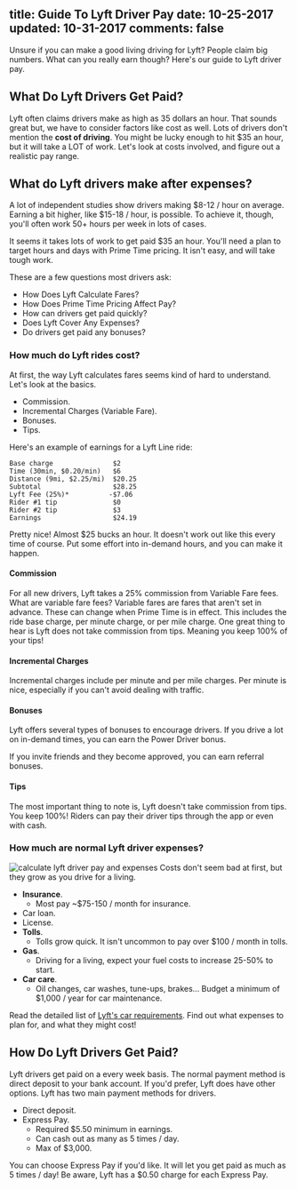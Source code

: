 title: Guide To Lyft Driver Pay
date: 10-25-2017
updated: 10-31-2017
comments: false
---
Unsure if you can make a good living driving for Lyft? People claim big numbers. What can you really earn though? Here's our guide to Lyft driver pay.
<!-- more -->
## What Do Lyft Drivers Get Paid?

Lyft often claims drivers make as high as 35 dollars an hour. That sounds great but, we have to consider factors like cost as well. Lots of drivers don't mention the **cost of driving**. You might be lucky enough to hit $35 an hour, but it will take a LOT of work. Let's look at costs involved, and figure out a realistic pay range.

## What do Lyft drivers make after expenses?
A lot of independent studies show drivers making $8-12 / hour on average. Earning a bit higher, like $15-18 / hour, is possible. To achieve it, though, you'll often work 50+ hours per week in lots of cases.

It seems it takes lots of work to get paid $35 an hour. You'll need a plan to target hours and days with Prime Time pricing. It isn't easy, and will take tough work.

These are a few questions most drivers ask:

* How Does Lyft Calculate Fares?
* How Does Prime Time Pricing Affect Pay?
* How can drivers get paid quickly?
* Does Lyft Cover Any Expenses?
* Do drivers get paid any bonuses?

### How much do Lyft rides cost?
At first, the way Lyft calculates fares seems kind of hard to understand. Let's look at the basics.

* Commission.
* Incremental Charges (Variable Fare).
* Bonuses.
* Tips.

Here's an example of earnings for a Lyft Line ride:

```
Base charge               $2
Time (30min, $0.20/min)   $6
Distance (9mi, $2.25/mi)  $20.25
Subtotal                  $28.25
Lyft Fee (25%)*          -$7.06
Rider #1 tip              $0
Rider #2 tip              $3
Earnings                  $24.19
```

Pretty nice! Almost $25 bucks an hour. It doesn't work out like this every time of course. Put some effort into in-demand hours, and you can make it happen.

#### Commission
For all new drivers, Lyft takes a 25% commission from Variable Fare fees. What are variable fare fees? Variable fares are fares that aren't set in advance. These can change when Prime Time is in effect. This includes the ride base charge, per minute charge, or per mile charge. One great thing to hear is Lyft does not take commission from tips. Meaning you keep 100% of your tips!

#### Incremental Charges
Incremental charges include per minute and per mile charges. Per minute is nice, especially if you can't avoid dealing with traffic.

#### Bonuses
Lyft offers several types of bonuses to encourage drivers. If you drive a lot on in-demand times, you can earn the Power Driver bonus.

If you invite friends and they become approved, you can earn referral bonuses.

#### Tips
The most important thing to note is, Lyft doesn't take commission from tips. You keep 100%! Riders can pay their driver tips through the app or even with cash.

### How much are normal Lyft driver expenses?
![calculate lyft driver pay and expenses](/img/lyft-driver-pay-expenses.png)
Costs don't seem bad at first, but they grow as you drive for a living. 

* **Insurance**.
    - Most pay ~$75-150 / month for insurance.
* Car loan.
* License.
* **Tolls**.
    - Tolls grow quick. It isn't uncommon to pay over $100 / month in tolls.
* **Gas**.
    - Driving for a living, expect your fuel costs to increase 25-50% to start.
* **Car care**.
    - Oil changes, car washes, tune-ups, brakes... Budget a minimum of $1,000 / year for car maintenance.

Read the detailed list of [Lyft's car requirements](/lyft/vehicle-requirements/). Find out what expenses to plan for, and what they might cost!

## How Do Lyft Drivers Get Paid?
Lyft drivers get paid on a every week basis. The normal payment method is direct deposit to your bank account. If you'd prefer, Lyft does have other options. Lyft has two main payment methods for drivers.

* Direct deposit.
* Express Pay.
    - Required $5.50 minimum in earnings.
    - Can cash out as many as 5 times / day.
    - Max of $3,000.

You can choose Express Pay if you'd like. It will let you get paid as much as 5 times / day! Be aware, Lyft has a $0.50 charge for each Express Pay.